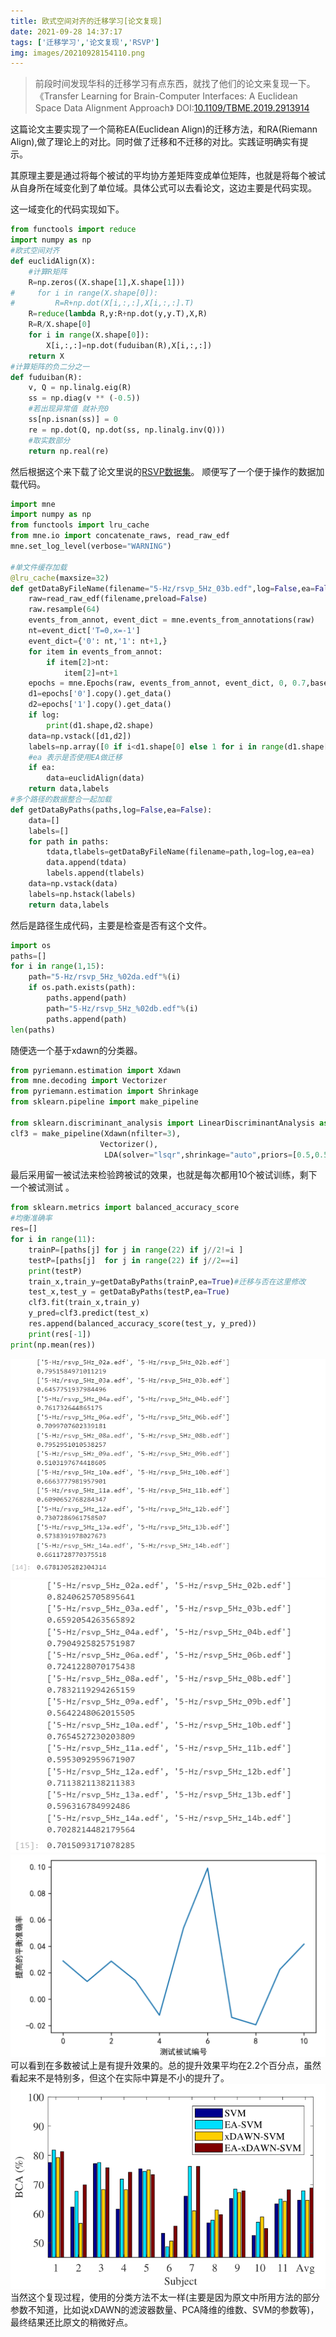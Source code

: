 ```yaml
---
title: 欧式空间对齐的迁移学习[论文复现]
date: 2021-09-28 14:37:17
tags: ['迁移学习','论文复现','RSVP']
img: images/20210928154110.png
---
```

>前段时间发现华科的迁移学习有点东西，就找了他们的论文来复现一下。
《Transfer Learning for Brain-Computer Interfaces: A Euclidean Space Data Alignment Approach》
DOI:[10.1109/TBME.2019.2913914](https://doi.org/10.1109/tbme.2019.2913914)

这篇论文主要实现了一个简称EA(Euclidean Align)的迁移方法，和RA(Riemann Align),做了理论上的对比。同时做了迁移和不迁移的对比。实践证明确实有提示。

其原理主要是通过将每个被试的平均协方差矩阵变成单位矩阵，也就是将每个被试从自身所在域变化到了单位域。具体公式可以去看论文，这边主要是代码实现。

这一域变化的代码实现如下。

```python
from functools import reduce
import numpy as np
#欧式空间对齐
def euclidAlign(X):
    #计算R矩阵
    R=np.zeros((X.shape[1],X.shape[1]))
#     for i in range(X.shape[0]):
#         R=R+np.dot(X[i,:,:],X[i,:,:].T)
    R=reduce(lambda R,y:R+np.dot(y,y.T),X,R)
    R=R/X.shape[0]
    for i in range(X.shape[0]):
        X[i,:,:]=np.dot(fuduiban(R),X[i,:,:])
    return X
#计算矩阵的负二分之一
def fuduiban(R):
    v, Q = np.linalg.eig(R)
    ss = np.diag(v ** (-0.5))
    #若出现异常值 就补充0
    ss[np.isnan(ss)] = 0
    re = np.dot(Q, np.dot(ss, np.linalg.inv(Q)))
    #取实数部分
    return np.real(re)
```

然后根据这个来下载了论文里说的[RSVP数据集](https://www.physionet.org/physiobank/database/ltrsvp/)。
顺便写了一个便于操作的数据加载代码。

```python
import mne
import numpy as np
from functools import lru_cache
from mne.io import concatenate_raws, read_raw_edf
mne.set_log_level(verbose="WARNING")

#单文件缓存加载
@lru_cache(maxsize=32)
def getDataByFileName(filename="5-Hz/rsvp_5Hz_03b.edf",log=False,ea=False):
    raw=read_raw_edf(filename,preload=False)
    raw.resample(64)
    events_from_annot, event_dict = mne.events_from_annotations(raw)
    nt=event_dict['T=0,x=-1']
    event_dict={'0': nt,'1': nt+1,}
    for item in events_from_annot:
        if item[2]>nt:
            item[2]=nt+1
    epochs = mne.Epochs(raw, events_from_annot, event_dict, 0, 0.7,baseline=None)
    d1=epochs['0'].copy().get_data()
    d2=epochs['1'].copy().get_data()
    if log:
        print(d1.shape,d2.shape)
    data=np.vstack([d1,d2])
    labels=np.array([0 if i<d1.shape[0] else 1 for i in range(d1.shape[0]+d2.shape[0]) ])
    #ea 表示是否使用EA做迁移
    if ea:
        data=euclidAlign(data)
    return data,labels
#多个路径的数据整合一起加载
def getDataByPaths(paths,log=False,ea=False):
    data=[]
    labels=[]
    for path in paths:
        tdata,tlabels=getDataByFileName(filename=path,log=log,ea=ea)
        data.append(tdata)
        labels.append(tlabels)
    data=np.vstack(data)
    labels=np.hstack(labels)
    return data,labels
```

然后是路径生成代码，主要是检查是否有这个文件。

```python
import os
paths=[]
for i in range(1,15):
    path="5-Hz/rsvp_5Hz_%02da.edf"%(i)
    if os.path.exists(path):
        paths.append(path)
        path="5-Hz/rsvp_5Hz_%02db.edf"%(i)
        paths.append(path)
len(paths)
```

随便选一个基于xdawn的分类器。

```python
from pyriemann.estimation import Xdawn
from mne.decoding import Vectorizer
from pyriemann.estimation import Shrinkage
from sklearn.pipeline import make_pipeline 

from sklearn.discriminant_analysis import LinearDiscriminantAnalysis as LDA
clf3 = make_pipeline(Xdawn(nfilter=3),
                    Vectorizer(),
                     LDA(solver="lsqr",shrinkage="auto",priors=[0.5,0.5]))
```

最后采用留一被试法来检验跨被试的效果，也就是每次都用10个被试训练，剩下一个被试测试
。

```python
from sklearn.metrics import balanced_accuracy_score
#均衡准确率
res=[]
for i in range(11):
    trainP=[paths[j] for j in range(22) if j//2!=i ]
    testP=[paths[j]  for j in range(22) if j//2==i]
    print(testP)
    train_x,train_y=getDataByPaths(trainP,ea=True)#迁移与否在这里修改
    test_x,test_y = getDataByPaths(testP,ea=True)
    clf3.fit(train_x,train_y)
    y_pred=clf3.predict(test_x)
    res.append(balanced_accuracy_score(test_y, y_pred))
    print(res[-1])
print(np.mean(res))
```

![不用迁移所得结果](images/20210928151705.png)
![迁移后的结果](images/20210928151814.png)
![提升效果对比](images/20210928153028.png)
可以看到在多数被试上是有提升效果的。总的提升效果平均在2.2个百分点，虽然看起来不是特别多，但这个在实际中算是不小的提升了。
![原文所达到的效果](images/20210928153617.png)
当然这个复现过程，使用的分类方法不太一样(主要是因为原文中所用方法的部分参数不知道，比如说xDAWN的滤波器数量、PCA降维的维数、SVM的参数等)，最终结果还比原文的稍微好点。